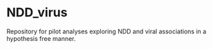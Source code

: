 # NDD_virus
Repository for pilot analyses exploring NDD and viral associations in a hypothesis free manner.
